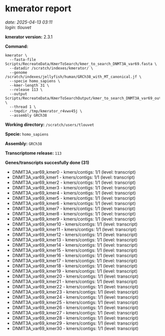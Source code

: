 # kmerator report
*date: 2025-04-13 03:11*  
*login: tlouvet*

**kmerator version:** 2.3.1

**Command:**

```
kmerator \
  --fasta-file Scripts/RecreateData/KmerToSearch/kmer_to_search_DNMT3A_var69.fasta \
  --datadir /scratch/indexes/kmerator/ \
  --genome /scratch/indexes/jellyfish/human/GRCh38_with_MT_canonical.jf \
  --specie homo_sapiens \
  --kmer-length 31 \
  --release 113 \
  --output Scripts/RecreateData/KmerToSearchOutput/kmer_to_search_DNMT3A_var69_output \
  --thread 1 \
  --tmpdir /tmp/kmerator_r4vwv45j \
  --assembly GRCh38
```

**Working directory:** `/scratch/users/tlouvet`

**Specie:** `homo_sapiens`

**Assembly:** `GRCh38`

**Transcriptome release:** `113`

**Genes/transcripts succesfully done (31)**

- DNMT3A_var69_kmer0 - kmers/contigs: 1/1 (level: transcript)
- DNMT3A_var69_kmer1 - kmers/contigs: 1/1 (level: transcript)
- DNMT3A_var69_kmer2 - kmers/contigs: 1/1 (level: transcript)
- DNMT3A_var69_kmer3 - kmers/contigs: 1/1 (level: transcript)
- DNMT3A_var69_kmer4 - kmers/contigs: 1/1 (level: transcript)
- DNMT3A_var69_kmer5 - kmers/contigs: 1/1 (level: transcript)
- DNMT3A_var69_kmer6 - kmers/contigs: 1/1 (level: transcript)
- DNMT3A_var69_kmer7 - kmers/contigs: 1/1 (level: transcript)
- DNMT3A_var69_kmer8 - kmers/contigs: 1/1 (level: transcript)
- DNMT3A_var69_kmer9 - kmers/contigs: 1/1 (level: transcript)
- DNMT3A_var69_kmer10 - kmers/contigs: 1/1 (level: transcript)
- DNMT3A_var69_kmer11 - kmers/contigs: 1/1 (level: transcript)
- DNMT3A_var69_kmer12 - kmers/contigs: 1/1 (level: transcript)
- DNMT3A_var69_kmer13 - kmers/contigs: 1/1 (level: transcript)
- DNMT3A_var69_kmer14 - kmers/contigs: 1/1 (level: transcript)
- DNMT3A_var69_kmer15 - kmers/contigs: 1/1 (level: transcript)
- DNMT3A_var69_kmer16 - kmers/contigs: 1/1 (level: transcript)
- DNMT3A_var69_kmer17 - kmers/contigs: 1/1 (level: transcript)
- DNMT3A_var69_kmer18 - kmers/contigs: 1/1 (level: transcript)
- DNMT3A_var69_kmer19 - kmers/contigs: 1/1 (level: transcript)
- DNMT3A_var69_kmer20 - kmers/contigs: 1/1 (level: transcript)
- DNMT3A_var69_kmer21 - kmers/contigs: 1/1 (level: transcript)
- DNMT3A_var69_kmer22 - kmers/contigs: 1/1 (level: transcript)
- DNMT3A_var69_kmer23 - kmers/contigs: 1/1 (level: transcript)
- DNMT3A_var69_kmer24 - kmers/contigs: 1/1 (level: transcript)
- DNMT3A_var69_kmer25 - kmers/contigs: 1/1 (level: transcript)
- DNMT3A_var69_kmer26 - kmers/contigs: 1/1 (level: transcript)
- DNMT3A_var69_kmer27 - kmers/contigs: 1/1 (level: transcript)
- DNMT3A_var69_kmer28 - kmers/contigs: 1/1 (level: transcript)
- DNMT3A_var69_kmer29 - kmers/contigs: 1/1 (level: transcript)
- DNMT3A_var69_kmer30 - kmers/contigs: 1/1 (level: transcript)
